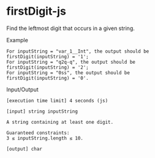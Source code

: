 # firstDigit-js

Find the leftmost digit that occurs in a given string.

Example

    For inputString = "var_1__Int", the output should be
    firstDigit(inputString) = '1';
    For inputString = "q2q-q", the output should be
    firstDigit(inputString) = '2';
    For inputString = "0ss", the output should be
    firstDigit(inputString) = '0'.

Input/Output

    [execution time limit] 4 seconds (js)

    [input] string inputString

    A string containing at least one digit.

    Guaranteed constraints:
    3 ≤ inputString.length ≤ 10.

    [output] char
